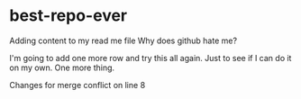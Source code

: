 # best-repo-ever
Adding content to my read me file
Why does github hate me?

I'm going to add one more row and try this all again. Just to see if I can do it on my own.
One more thing.

Changes for merge conflict on line 8